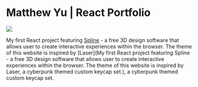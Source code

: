 # Matthew Yu | React Portfolio

![](https://longhangyu-matthew.github.io/react-portfolio/static/media/projects_react.677256af207aa9df7860.jpg)

My first React project featuring [Spline](https://spline.design/) - a free 3D design software that allows user to create interactive experiences within the browser. The theme of this website is inspired by [Laser](My first React project featuring Spline - a free 3D design software that allows user to create interactive experiences within the browser. The theme of this website is inspired by Laser, a cyberpunk themed custom keycap set.), a cyberpunk themed custom keycap set.